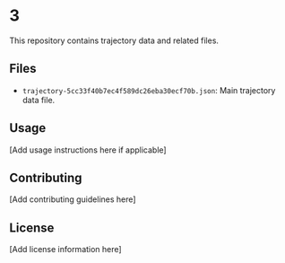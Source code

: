 # 3

This repository contains trajectory data and related files.

## Files

- `trajectory-5cc33f40b7ec4f589dc26eba30ecf70b.json`: Main trajectory data file.

## Usage

[Add usage instructions here if applicable]

## Contributing

[Add contributing guidelines here]

## License

[Add license information here]
